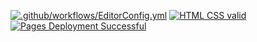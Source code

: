 [![.github/workflows/EditorConfig.yml](https://github.com/romario-tk/20221113____grid-template/actions/workflows/EditorConfig.yml/badge.svg)](https://github.com/romario-tk/20221113____grid-template/actions/workflows/EditorConfig.yml)
[![HTML CSS valid](https://github.com/romario-tk/20221113____grid-template/actions/workflows/HTML5Validator.yml/badge.svg)](https://github.com/romario-tk/20221113____grid-template/actions/workflows/HTML5Validator.yml)
[![Pages Deployment Successful](https://github.com/romario-tk/20221113____grid-template/actions/workflows/pages/pages-build-deployment/badge.svg)](https://github.com/romario-tk/20221113____grid-template/actions/workflows/pages/pages-build-deployment)
